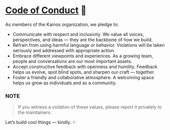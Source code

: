 # <ins>**Code of Conduct**</ins> 🤝

As members of the Kainos organization, we pledge to:

- Communicate with respect and inclusivity. We value all voices, perspectives, and ideas — they are the backbone of how we build.
- Refrain from using harmful language or behavior. Violations will be taken seriously and addressed with appropriate action.
- Embrace different viewpoints and experiences. As a growing team, people and conversations are our most important assets.
- Accept constructive feedback with openness and humility. Feedback helps us evolve, spot blind spots, and sharpen our craft — together.
- Foster a friendly and collaborative atmosphere. A welcoming space helps us grow as individuals and as a community.

### **NOTE**
> If you witness a violation of these values, please report it privately to the maintainers.

Let’s build cool things — kindly. ✨

